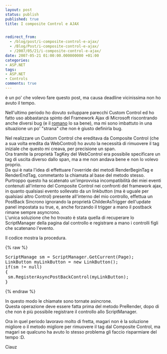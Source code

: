 ```yaml
---
layout: post
status: publish
published: true
title: I composite Control e AJAX


redirect_from: 
  - /blog/post/i-composite-control-e-ajax/
  - /Blog/Post/i-composite-control-e-ajax/
  - /2007/05/21/i-composite-control-e-ajax/
date: 2007-05-21 01:00:00.000000000 +01:00
categories:
- ASP.NET
tags:
- ASP.NET
- Controls
comments: true
---
```

<p><span>&egrave; un po' che volevo fare questo post, ma causa deadline vicinissima non ho avuto il tempo. </span></p>
<p>Nell'ultimo periodo ho dovuto sviluppare parecchi Custom Control ed ho fatto uso abbastanza spinto del Framework Ajax di Microsoft riscontrando anche diversi bug (e il <a href="http://blogs.aspitalia.com/sm15455/">romano</a> lo sa bene), ma mi sono imbattuto in una situazione un po' &quot;strana&quot; che non &egrave; giusto definirla bug.</p>
<p>Nel realizzare un Custom Control che ereditava da Composite Control (che a sua volta eredita da WebControl) ho avuto la necessit&agrave; di rimuovere il tag iniziale che questo mi creava, per precisione un span.<br />
Ora tramite la propriet&agrave; TagKey del WebControl era possibile specificare un tag di uscita diverso dallo span, ma a me non andava bene e non lo volevo proprio.<br />
Da qui &egrave; nata l'idea di effettuare l'override dei metodi RenderBeginTag e RenderEndTag, commetanto la chiamata al base del metodo stesso.<br />
Purtroppo questo ha scatenato un'improvvisa incompatibilit&agrave; dei miei eventi contenuti all'interno del Composite Control nei confronti del framework ajax, in quanto qualsiasi evento sollevato da un linkbutton (ma &egrave; uguale per qualsiasi altro Control) presente all'interno del mio controllo, effettua un PostBack Sincrono ignorando la propriet&agrave; ChilderAsTrigger dell'update panel impostata su true, e, anche forzando il trigger a mano il postback rimane sempre asyncrono.<br />
L'unica soluzione che ho trovato &egrave; stata quella di recuperare lo ScriptManager della pagina dal controllo e registrare a mano i controlli figli che scatenano l'evento.</p>
<p>Il codice mostra la procedura.</p>
{% raw %}<pre title="code" class="brush: csharp">
ScriptManage sm = ScriptManager.GetCurrent(Page); 
LinkButton myLinkButton = new LinkButton(); 
if(sm != null) 
{ 
 sm.RegisterAsyncPostBackControl(myLinkButton); 
}</pre>{% endraw %}
<p><span id="PostView"> </span></p>
<p>In questo modo le chiamate sono tornate asincrone.<br />
Questa operazione deve essere fatta prima del metodo PreRender, dopo di che non &egrave; pi&ugrave; possibile registrare il controllo allo ScriptManager.</p>
<p>Ora in quel periodo lavoravo molto di fretta, magari non &egrave; la soluzione migliore o il metodo migliore per rimuovere il tag dal Composite Control, ma magari se qualcuno ha avuto lo stesso problema gli faccio risparmiare del tempo :D.</p>
<p>Ciauz</p>
<p>&nbsp;</p>
<p>&nbsp;</p>
